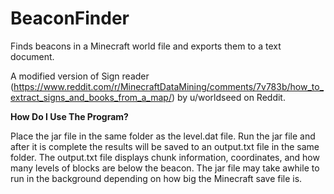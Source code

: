 # BeaconFinder
Finds beacons in a Minecraft world file and exports them to a text document.

A modified version of Sign reader (https://www.reddit.com/r/MinecraftDataMining/comments/7v783b/how_to_extract_signs_and_books_from_a_map/) by u/worldseed on Reddit.

**How Do I Use The Program?**

Place the jar file in the same folder as the level.dat file. Run the jar file and after it is complete the results will be saved to an output.txt file in the same folder. The output.txt file displays chunk information, coordinates, and how many levels of blocks are below the beacon. 
The jar file may take awhile to run in the background depending on how big the Minecraft save file is.
